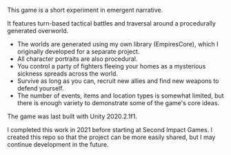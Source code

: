 This game is a short experiment in emergent narrative.

It features turn-based tactical battles and traversal around a procedurally generated overworld. 
 - The worlds are generated using my own library (EmpiresCore), which I originally developed for a separate project.
 - All character portraits are also procedural.
 - You control a party of fighters fleeing your homes as a mysterious sickness spreads across the world. 
 - Survive as long as you can, recruit new allies and find new weapons to defend yourself.
 - The number of events, items and location types is somewhat limited, but there is enough variety to demonstrate some of the game's core ideas.

The game was last built with Unity 2020.2.1f1.

I completed this work in 2021 before starting at Second Impact Games. I created this repo so that the project can be more easily shared, but I may continue development in the future.
